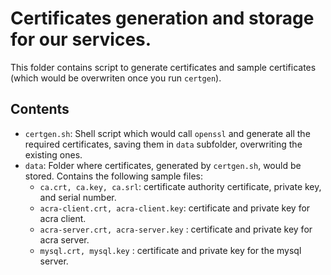 # Certificates generation and storage for our services.

This folder contains script to generate certificates and sample certificates (which would be overwriten once you run `certgen`).

## Contents

- `certgen.sh`: Shell script which would call `openssl` and generate all the required certificates, saving them in `data` subfolder, overwriting the existing ones.
- `data`: Folder where certificates, generated by `certgen.sh`, would be stored. Contains the following sample files:
  - `ca.crt, ca.key, ca.srl`: certificate authority certificate, private key, and serial number.
  - `acra-client.crt, acra-client.key`: certificate and private key for acra client.
  - `acra-server.crt, acra-server.key` : certificate and private key for acra server.
  - `mysql.crt, mysql.key` : certificate and private key for the mysql server.
  